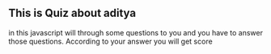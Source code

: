## This is Quiz about aditya
in this javascript will through some questions to you and you have to answer those questions.
According to your answer you will get score  